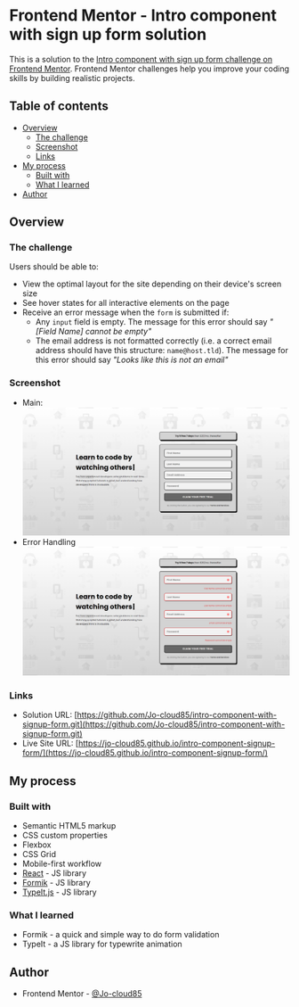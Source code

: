 # Frontend Mentor - Intro component with sign up form solution

This is a solution to the [Intro component with sign up form challenge on Frontend Mentor](https://www.frontendmentor.io/challenges/intro-component-with-signup-form-5cf91bd49edda32581d28fd1). Frontend Mentor challenges help you improve your coding skills by building realistic projects. 

## Table of contents

- [Overview](#overview)
  - [The challenge](#the-challenge)
  - [Screenshot](#screenshot)
  - [Links](#links)
- [My process](#my-process)
  - [Built with](#built-with)
  - [What I learned](#what-i-learned)
- [Author](#author)


## Overview

### The challenge

Users should be able to:

- View the optimal layout for the site depending on their device's screen size
- See hover states for all interactive elements on the page
- Receive an error message when the `form` is submitted if:
  - Any `input` field is empty. The message for this error should say *"[Field Name] cannot be empty"*
  - The email address is not formatted correctly (i.e. a correct email address should have this structure: `name@host.tld`). The message for this error should say *"Looks like this is not an email"*

### Screenshot

- Main:![./src/screenshots/main.png](./src/screenshots/main.png)
- Error Handling ![./src/screenshots/error-handling.png](./src/screenshots/error-handling.png)

### Links

- Solution URL: [https://github.com/Jo-cloud85/intro-component-with-signup-form.git](https://github.com/Jo-cloud85/intro-component-with-signup-form.git)
- Live Site URL: [https://jo-cloud85.github.io/intro-component-signup-form/](https://jo-cloud85.github.io/intro-component-signup-form/)

## My process

### Built with

- Semantic HTML5 markup
- CSS custom properties
- Flexbox
- CSS Grid
- Mobile-first workflow
- [React](https://reactjs.org/) - JS library
- [Formik](https://formik.org/docs/tutorial) - JS library
- [TypeIt.js](https://www.typeitjs.com/docs/react/) - JS library

### What I learned

- Formik - a quick and simple way to do form validation
- TypeIt - a JS library for typewrite animation

## Author

- Frontend Mentor - [@Jo-cloud85](https://www.frontendmentor.io/profile/Jo-cloud85)

